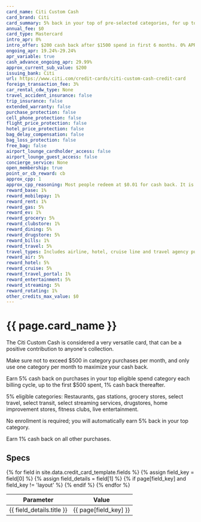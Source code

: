 ```yaml
---
card_name: Citi Custom Cash
card_brand: Citi
card_summary: 5% back in your top of pre-selected categories, for up to $500 in purchases per month. Quite versatile.
annual_fee: $0
card_type: Mastercard
intro_apr: 0%
intro_offer: $200 cash back after $1500 spend in first 6 months. 0% APR for 15 months on purchases and balance transfers.
ongoing_apr: 19.24%-29.24%
apr_variable: true
cash_advance_ongoing_apr: 29.99%
approx_current_sub_value: $200
issuing_bank: Citi
url: https://www.citi.com/credit-cards/citi-custom-cash-credit-card
foreign_transaction_fee: 3%
car_rental_cdw_type: None
travel_accident_insurance: false
trip_insurance: false
extended_warranty: false
purchase_protection: false
cell_phone_protection: false
flight_price_protection: false
hotel_price_protection: false
bag_delay_compensation: false
bag_loss_protection: false
free_bag: false
airport_lounge_cardholder_access: false
airport_lounge_guest_access: false
concierge_service: None
open_membership: true
point_or_cb_reward: cb
approx_cpp: 1
approx_cpp_reasoning: Most people redeem at $0.01 for cash back. It is possible to get higher values with transfer partner combinations, or less.
reward_base: 1%
reward_mobilepay: 1%
reward_rent: 1%
reward_gas: 5%
reward_ev: 1%
reward_grocery: 5%
reward_clubstore: 1%
reward_dining: 5%
reward_drugstore: 5%
reward_bills: 1%
reward_travel: 5%
travel_types: Includes airline, hotel, cruise line and travel agency purchases
reward_air: 5%
reward_hotel: 5%
reward_cruise: 5%
reward_travel_portal: 1%
reward_entertainment: 5%
reward_streaming: 5%
reward_rotating: 1%
other_credits_max_value: $0
---
```


<h1>{{ page.card_name }}</h1>

The Citi Custom Cash is considered a very versatile card, that can be a positive contribution to anyone's collection.

Make sure not to exceed $500 in category purchases per month, and only use one category per month to maximize your cash back.

Earn 5% cash back on purchases in your top eligible spend category each billing cycle, up to the first $500 spent, 1% cash back thereafter.

5% eligible categories: Restaurants, gas stations, grocery stores, select travel, select transit, select streaming services, drugstores, home improvement stores, fitness clubs, live entertainment.

No enrollment is required; you will automatically earn 5% back in your top category.

Earn 1% cash back on all other purchases.

## Specs

<table>
  <thead>
    <tr>
      <th>Parameter</th>
      <th>Value</th>
    </tr>
  </thead>
  <tbody>
    {% for field in site.data.credit_card_template.fields %}
    {% assign field_key = field[0] %}
    {% assign field_details = field[1] %}
    {% if page[field_key] and field_key != 'layout' %}
    <tr>
      <td>{{ field_details.title }}</td>
      <td>{{ page[field_key] }}</td>
    </tr>
    {% endif %}
    {% endfor %}
  </tbody>
</table>
